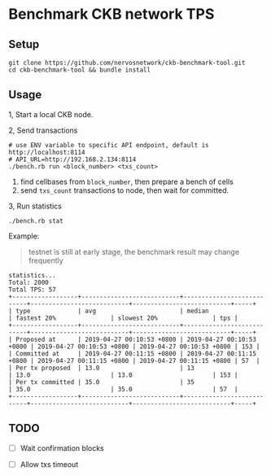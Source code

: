 Benchmark CKB network TPS
=======

## Setup

```
git clone https://github.com/nervosnetwork/ckb-benchmark-tool.git
cd ckb-benchmark-tool && bundle install
```

## Usage

1, Start a local CKB node.


2, Send transactions

```
# use ENV variable to specific API endpoint, default is http://localhost:8114
# API_URL=http://192.168.2.134:8114
./bench.rb run <block_number> <txs_count>
```

1. find cellbases from `block_number`, then prepare a bench of cells
2. send `txs_count` transactions to node, then wait for committed.

3, Run statistics

```
./bench.rb stat
```

Example:

> testnet is still at early stage, the benchmark result may change frequently

```
statistics...
Total: 2000
Total TPS: 57
+------------------+---------------------------+---------------------------+---------------------------+---------------------------+-----+
| type             | avg                       | median                    | fastest 20%               | slowest 20%               | tps |
+------------------+---------------------------+---------------------------+---------------------------+---------------------------+-----+
| Proposed at      | 2019-04-27 00:10:53 +0800 | 2019-04-27 00:10:53 +0800 | 2019-04-27 00:10:53 +0800 | 2019-04-27 00:10:53 +0800 | 153 |
| Committed at     | 2019-04-27 00:11:15 +0800 | 2019-04-27 00:11:15 +0800 | 2019-04-27 00:11:15 +0800 | 2019-04-27 00:11:15 +0800 | 57  |
| Per tx proposed  | 13.0                      | 13                        | 13.0                      | 13.0                      | 153 |
| Per tx committed | 35.0                      | 35                        | 35.0                      | 35.0                      | 57  |
+------------------+---------------------------+---------------------------+---------------------------+---------------------------+-----+
```

## TODO

- [ ] Wait confirmation blocks
- [ ] Allow txs timeout


